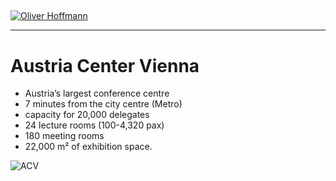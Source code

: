 ## 

[![Oliver Hoffmann](http://res.cloudinary.com/ontore/image/upload/fl_any_format,q_auto:best/v1507060694/17-0678_BMVIT_VK_Hoffmann-2_s7gcqs.png)](https://docs.google.com/presentation/d/11d8lDj-lxInCdtOpae_AtVXOdP7xbsLaKUItDBp60Cc/edit?usp=drivesdk)

---

# Austria Center Vienna

* Austria’s largest conference centre 
* 7 minutes from the city centre (Metro)
* capacity for 20,000 delegates 
* 24 lecture rooms (100-4,320 pax)
* 180 meeting rooms
* 22,000 m² of exhibition space.

![ACV](http://res.cloudinary.com/ontore/image/upload/fl_any_format,q_auto:best/v1507086659/image9_ozmxy0.png)
